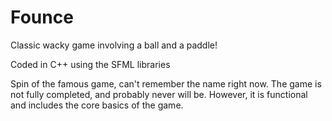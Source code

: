 # Founce
Classic wacky game involving a ball and a paddle!

Coded in C++ using the SFML libraries

Spin of the famous game, can't remember the name right now.
The game is not fully completed, and probably never will be. However, it is functional and includes the core basics of the game.
